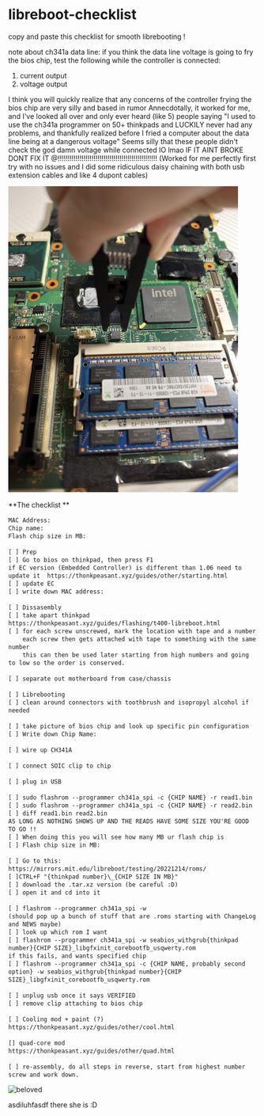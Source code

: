 # libreboot-checklist
copy and paste this checklist for smooth librebooting !

note about ch341a data line: if you think the data line voltage is going to fry the bios chip, test the following while the controller is connected:
1. current output
2. voltage output 

I think you will quickly realize that any concerns of the controller frying the bios chip are very silly and based in rumor
Annecdotally, it worked for me, and I've looked all over and only ever heard (like 5) people saying "I used to use the ch341a programmer on 50+ thinkpads and LUCKILY never had any problems, and thankfully realized before I fried a computer about the data line being at a dangerous voltage"
Seems silly that these people didn't check the god damn voltage while connected IO lmao 
IF IT AINT BROKE DONT FIX IT @!!!!!!!!!!!!!!!!!!!!!!!!!!!!!!!!!!!!!!!!!!!!!!!!!!
(Worked for me perfectly first try with no issues and I did some ridiculous daisy chaining with both usb extension cables and like 4 dupont cables)

![conversiontherapy](https://github.com/robingould/libreboot-checklist/blob/main/conversiontherapy.png?raw=true)

**The checklist **

    MAC Address:
    Chip name:
    Flash chip size in MB: 

    [ ] Prep
    [ ] Go to bios on thinkpad, then press F1
    if EC version (Embedded Controller) is different than 1.06 need to update it  https://thonkpeasant.xyz/guides/other/starting.html
    [ ] update EC
    [ ] write down MAC address: 

    [ ] Dissasembly 
    [ ] take apart thinkpad
    https://thonkpeasant.xyz/guides/flashing/t400-libreboot.html
    [ ] for each screw unscrewed, mark the location with tape and a number
        each screw then gets attached with tape to something with the same number
        this can then be used later starting from high numbers and going to low so the order is conserved.

    [ ] separate out motherboard from case/chassis

    [ ] Librebooting
    [ ] clean around connectors with toothbrush and isopropyl alcohol if needed

    [ ] take picture of bios chip and look up specific pin configuration
    [ ] Write down Chip Name:

    [ ] wire up CH341A 

    [ ] connect SOIC clip to chip

    [ ] plug in USB

    [ ] sudo flashrom --programmer ch341a_spi -c {CHIP NAME} -r read1.bin
    [ ] sudo flashrom --programmer ch341a_spi -c {CHIP NAME} -r read2.bin
    [ ] diff read1.bin read2.bin
    AS LONG AS NOTHING SHOWS UP AND THE READS HAVE SOME SIZE YOU'RE GOOD TO GO !! 
    [ ] When doing this you will see how many MB ur flash chip is
    [ ] Flash chip size in MB:

    [ ] Go to this: 
    https://mirrors.mit.edu/libreboot/testing/20221214/roms/
    [ ]CTRL+F "{thinkpad number}\_{CHIP SIZE IN MB}"
    [ ] download the .tar.xz version (be careful :D)
    [ ] open it and cd into it 

    [ ] flashrom --programmer ch341a_spi -w
    (should pop up a bunch of stuff that are .roms starting with ChangeLog and NEWS maybe)
    [ ] look up which rom I want
    [ ] flashrom --programmer ch341a_spi -w seabios_withgrub{thinkpad number}{CHIP SIZE}_libgfxinit_corebootfb_usqwerty.rom
    if this fails, and wants specified chip
    [ ] flashrom --programmer ch341a_spi -c {CHIP NAME, probably second option} -w seabios_withgrub{thinkpad number}{CHIP SIZE}_libgfxinit_corebootfb_usqwerty.rom

    [ ] unplug usb once it says VERIFIED
    [ ] remove clip attaching to bios chip

    [ ] Cooling mod + paint (?)
    https://thonkpeasant.xyz/guides/other/cool.html

    [] quad-core mod
    https://thonkpeasant.xyz/guides/other/quad.html

    [ ] re-assembly, do all steps in reverse, start from highest number screw and work down.
    
    
![beloved](https://user-images.githubusercontent.com/13643473/227591011-5624e770-bea5-4aa1-81e5-db50cedb9fdc.jpg)
   

asdiluhfasdf there she is :D 
